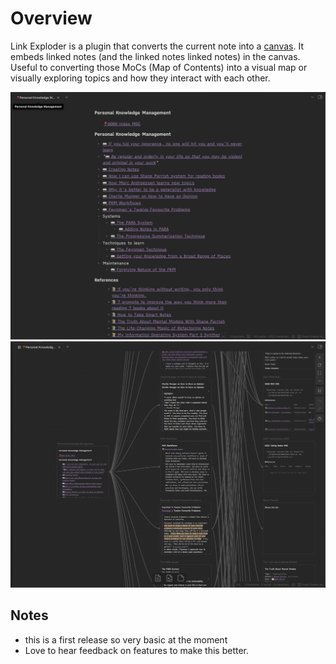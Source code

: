 # Overview

Link Exploder is a plugin that converts the current note into a [canvas](https://obsidian.md/canvas). It embeds linked notes (and the linked notes linked notes) in the canvas. Useful to converting those MoCs (Map of Contents) into a visual map or visually exploring topics and how they interact with each other.   

![Example](./images/example-1.png)
![Example](./images/example-2.png)

## Notes
- this is a first release so very basic at the moment
- Love to hear feedback on features to make this better.

